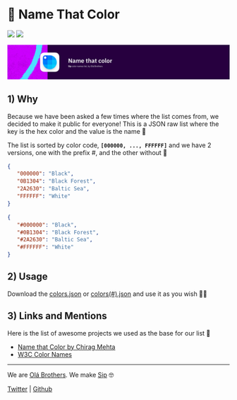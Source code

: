 # 🎨 Name That Color

[![](https://img.shields.io/badge/MIT-License-bd00ec.svg?labelColor=2b0042)](./LICENSE.md) 
![](https://img.shields.io/badge/Colors-3842-bd00ec.svg?labelColor=2b0042)

![](./banner.png)

## 1) Why

Because we have been asked a few times where the list comes from, we decided to make it public for everyone! This is a JSON raw list where the key is the hex color and the value is the name 🎉

The list is sorted by color code, **`[000000, ..., FFFFFF]`** and we have 2 versions, one with the prefix #, and the other without 🥳

```json
{
   "000000": "Black",
   "0B1304": "Black Forest",
   "2A2630": "Baltic Sea",
   "FFFFFF": "White"
}
```

```json
{
   "#000000": "Black",
   "#0B1304": "Black Forest",
   "#2A2630": "Baltic Sea",
   "#FFFFFF": "White"
}
```

## 2) Usage

Download the [colors.json](./colors.json) or [colors(#).json](./colors(%23).json) and use it as you wish 🧙‍♂️

## 3) Links and Mentions

Here is the list of awesome projects we used as the base for our list 💫

* [Name that Color by Chirag Mehta](https://chir.ag/projects/name-that-color)
* [W3C Color Names ](https://www.w3.org/wiki/CSS/Properties/color/keywords)

---

We are [Olá Brothers](https://theolabrothers.com). We make [Sip](https://sipapp.io) 🤓

[Twitter](https://twitter.com/olabrothers) | [Github](https://github.com/olabrothers)
